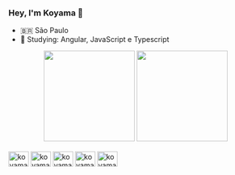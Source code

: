 ###  Hey, I'm Koyama 👋

- 🇧🇷 São Paulo 
- 🌱 Studying: Angular, JavaScript e Typescript

<div align="center">
    <img height="180em" src="https://github-readme-stats.vercel.app/api?username=koyama8&show_icons=true&theme=merko&include_all_commits=true&count_private=true"/>
  <img height="180em" src="https://github-readme-stats.vercel.app/api/top-langs/?username=koyama8&layout=compact&langs_count=7&theme=merko"/>
</div>

<div style="display: inline_block"><br>

  <img align="center" alt="koyama8" height="30" width="40" src="https://cdn.jsdelivr.net/gh/devicons/devicon/icons/angularjs/angularjs-original.svg" />

  <img align="center" alt="koyama8" height="30" width="40" src="https://cdn.jsdelivr.net/gh/devicons/devicon/icons/javascript/javascript-original.svg"/>
   
  <img align="center" alt="koyama8" height="30" width="40" src="https://cdn.jsdelivr.net/gh/devicons/devicon@latest/icons/typescript/typescript-plain.svg" />
          
  <img align="center" alt="koyama8" height="30" width="40" src="https://cdn.jsdelivr.net/gh/devicons/devicon/icons/html5/html5-original.svg" />
  
  <img align="center" alt="koyama8" height="30" width="40" src="https://cdn.jsdelivr.net/gh/devicons/devicon/icons/css3/css3-original.svg"/>


</div>
